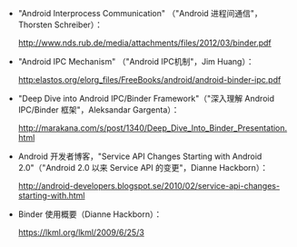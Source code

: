 + "Android Interprocess Communication" （"Android 进程间通信"，Thorsten Schreiber）：

    <http://www.nds.rub.de/media/attachments/files/2012/03/binder.pdf>

+ "Android IPC Mechanism" （"Android IPC机制"，Jim Huang）：

    <http:elastos.org/elorg_files/FreeBooks/android/android-binder-ipc.pdf>

+ "Deep Dive into Android IPC/Binder Framework"（"深入理解 Android IPC/Binder 框架"，Aleksandar Gargenta）：

    <http://marakana.com/s/post/1340/Deep_Dive_Into_Binder_Presentation.html>

+ Android 开发者博客，"Service API Changes Starting with Android 2.0"（"Android 2.0 以来 Service API 的变更"，Dianne Hackborn）：

    <http://android-developers.blogspot.se/2010/02/service-api-changes-starting-with.html>

+ Binder 使用概要（Dianne Hackborn）：

    <https://lkml.org/lkml/2009/6/25/3>

    